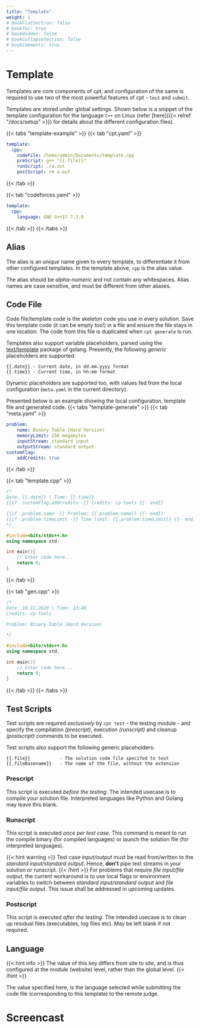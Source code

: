 ```yaml
---
title: "Template"
weight: 1
# bookFlatSection: false
# bookToc: true
# bookHidden: false
# bookCollapseSection: false
# bookComments: true
---
```


# Template

Templates are core components of cpt, and configuration of the same is required to use two of the most powerful features of cpt - `test` and `submit`.

Templates are stored under global settings. Shown below is a snippet of the template configuration for the language `C++` on Linux (refer [here]({{< relref "/docs/setup" >}}) for details about the different configuration files).

{{< tabs "template-example" >}}
{{< tab "cpt.yaml" >}}
```yaml
template:
  cpp:
    codeFile: /home/admin/Documents/template.cpp
    preScript: g++ "{{.file}}"
    runScript: ./a.out
    postScript: rm a.out
```
{{< /tab >}}

{{< tab "codeforces.yaml" >}}
```yaml
template:
  cpp:
    language: GNU G++17 7.3.0
```
{{< /tab >}}
{{< /tabs >}}

## Alias

The alias is an *unique* name given to every template, to differentiate it from other configured templates. In the template above, `cpp` is the alias value.

The alias should be *alpha-numeric* and not contain any whitespaces. Alias names are case sensitive, and must be different from other aliases.

## Code File

Code file/template code is the skeleton code you use in every solution. Save this template code (it can be empty too!) in a file and ensure the file stays in one location. The code from this file is duplicated when `cpt generate` is run.

Templates also support variable placeholders, parsed using the [text/template](https://golang.org/pkg/text/template/) package of golang. Presently, the following *generic* placeholders are supported:
```
{{.date}} - Current date, in dd.mm.yyyy format
{{.time}} - Current time, in hh:mm format
```
Dynamic placeholders are supported too, with values fed from the local configuration (`meta.yaml` in the current directory).

Presented below is an example showing the local configuration, template file and generated code.
{{< tabs "template-generate" >}}
{{< tab "meta.yaml" >}}
```yaml
problem:
    name: Binary Table (Hard Version)
    memoryLimit: 256 megabytes
    inputStream: standard input
    outputStream: standard output
customFlag:
    addCredits: true
```
{{< /tab >}}

{{< tab "template.cpp" >}}
```cpp
/*
Date: {{.date}} | Time: {{.time}}
{{if .customFlag.addCredits -}} Credits: cp-tools {{- end}}

{{if .problem.name -}} Problem: {{.problem.name}} {{- end}}
{{if .problem.timeLimit -}} Time limit: {{.problem.timeLimit}} {{- end}}
*/

#include<bits/stdc++.h>
using namespace std;

int main(){
    // Enter code here...
    return 0;
}
```
{{< /tab >}}

{{< tab "gen.cpp" >}}
```cpp
/*
Date: 18.11.2020 | Time: 13:48
Credits: cp-tools

Problem: Binary Table (Hard Version)

*/

#include<bits/stdc++.h>
using namespace std;

int main(){
    // Enter code here...
    return 0;
}
```
{{< /tab >}}
{{< /tabs >}}

## Test Scripts

Test scripts are required *exclusively* by `cpt test` - the testing module - and specify the compilation *(prescript)*, execution *(runscript)* and cleanup *(postscript)* commands to be executed.

Test scripts also support the following generic placeholders:
```
{{.file}}           - The solution code file specifed to test
{{.fileBasename}}   - The name of the file, without the extension
```

### Prescript

This script is executed *before the testing*. The intended usecase is to compile your solution file. Interpreted languages like Python and Golang may leave this blank.

<!--Add folded section of commands by language-->

### Runscript

This script is executed *once per test case*. This command is meant to run the compile binary (for compiled languages) or launch the solution file (for interpreted languages).

{{< hint warning >}}
Test case *input/output* must be read from/written to the *standard input/standard output*. Hence, **don't** pipe text streams in your solution or runscript.
{{< /hint >}}
For problems that require *file input/file output*, the current workaround is to use local flags or environment variables to switch between *standard input/standard output* and *file input/file output*.
This issue shall be addressed in upcoming updates.

<!--Add folded section of commands by language-->

### Postscript

This script is executed *after the testing*. The intended usecase is to clean up residual files (executables, log files etc). May be left blank if not required.

<!--Add folded section of commands by language-->

## Language

{{< hint info >}}
The value of this key differs from site to site, and is thus configured at the module (website) level, rather than the global level.
{{< /hint >}}

The value specified here, is the language selected while submitting the code file (corresponding to this template) to the remote judge.

# Screencast

<script id="asciicast-uOH4Fjo5JNQkHkkUX6J3ZMCTl" src="https://asciinema.org/a/uOH4Fjo5JNQkHkkUX6J3ZMCTl.js" async data-rows="20" data-speed="1.5" data-theme="monokai"></script>